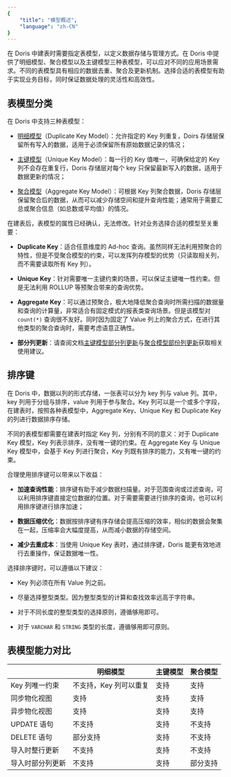 ```yaml
---
{
    "title": "模型概述",
    "language": "zh-CN"
}
---
```


在 Doris 中建表时需要指定表模型，以定义数据存储与管理方式。在 Doris 中提供了明细模型、聚合模型以及主键模型三种表模型，可以应对不同的应用场景需求。不同的表模型具有相应的数据去重、聚合及更新机制。选择合适的表模型有助于实现业务目标，同时保证数据处理的灵活性和高效性。

## 表模型分类

在 Doris 中支持三种表模型：

* [明细模型](./duplicate)（Duplicate Key Model）：允许指定的 Key 列重复，Doirs 存储层保留所有写入的数据，适用于必须保留所有原始数据记录的情况；

* [主键模型](./unique)（Unique Key Model）：每一行的 Key 值唯一，可确保给定的 Key 列不会存在重复行，Doris 存储层对每个 key 只保留最新写入的数据，适用于数据更新的情况；

* [聚合模型](./aggregate)（Aggregate Key Model）：可根据 Key 列聚合数据，Doris 存储层保留聚合后的数据，从而可以减少存储空间和提升查询性能；通常用于需要汇总或聚合信息（如总数或平均值）的情况。

在建表后，表模型的属性已经确认，无法修改。针对业务选择合适的模型至关重要：

* **Duplicate Key**：适合任意维度的 Ad-hoc 查询。虽然同样无法利用预聚合的特性，但是不受聚合模型的约束，可以发挥列存模型的优势（只读取相关列，而不需要读取所有 Key 列）。

* **Unique Key**：针对需要唯一主键约束的场景，可以保证主键唯一性约束。但是无法利用 ROLLUP 等预聚合带来的查询优势。

* **Aggregate Key**：可以通过预聚合，极大地降低聚合查询时所需扫描的数据量和查询的计算量，非常适合有固定模式的报表类查询场景。但是该模型对 `count(*)` 查询很不友好。同时因为固定了 Value 列上的聚合方式，在进行其他类型的聚合查询时，需要考虑语意正确性。

* **部分列更新**：请查阅文档[主键模型部分列更新](../../data-operate/update/update-of-aggregate-model)与[聚合模型部份列更新](../../data-operate/update/update-of-aggregate-model)获取相关使用建议。

## 排序键

在 Doris 中，数据以列的形式存储，一张表可以分为 key 列与 value 列。其中，key 列用于分组与排序，value 列用于参与聚合。Key 列可以是一个或多个字段，在建表时，按照各种表模型中，Aggregate Key、Unique Key 和 Duplicate Key 的列进行数据排序存储。

不同的表模型都需要在建表时指定 Key 列，分别有不同的意义：对于 Duplicate Key 模型，Key 列表示排序，没有唯一键的约束。在 Aggregate Key 与 Unique Key 模型中，会基于 Key 列进行聚合，Key 列既有排序的能力，又有唯一键的约束。

合理使用排序键可以带来以下收益：

* **加速查询性能**：排序键有助于减少数据扫描量。对于范围查询或过滤查询，可以利用排序键直接定位数据的位置。对于需要需要进行排序的查询，也可以利用排序键进行排序加速；

* **数据压缩优化**：数据按排序键有序存储会提高压缩的效率，相似的数据会聚集在一起，压缩率会大幅度提高，从而减小数据的存储空间。

* **减少去重成本**：当使用 Unique Key 表时，通过排序键，Doris 能更有效地进行去重操作，保证数据唯一性。

选择排序键时，可以遵循以下建议：

* Key 列必须在所有 Value 列之前。

* 尽量选择整型类型。因为整型类型的计算和查找效率远高于字符串。

* 对于不同长度的整型类型的选择原则，遵循够用即可。

* 对于 `VARCHAR` 和 `STRING` 类型的长度，遵循够用即可原则。

## 表模型能力对比

|           | 明细模型          | 主键模型 | 聚合模型 |
| --------- | ------------- | ---- | ---- |
| Key 列唯一约束 | 不支持，Key 列可以重复 | 支持   | 支持   |
| 同步物化视图    | 支持            | 支持   | 支持   |
| 异步物化视图    | 支持            | 支持   | 支持   |
| UPDATE 语句 | 不支持           | 支持   | 不支持  |
| DELETE 语句 | 部分支持          | 支持   | 不支持  |
| 导入时整行更新   | 不支持           | 支持   | 不支持  |
| 导入时部分列更新  | 不支持           | 支持   | 部分支持 |
